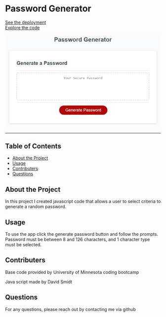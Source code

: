 # Password Generator

[See the deployment](https://dsmidt8.github.io/Password-Generator/)  
[Explore the code](https://github.com/dsmidt8/Password-Generator)

<img src="./assets/03-javascript-homework-demo.png" />


---

## Table of Contents
- [About the Project](#About-the-Project)
- [Usage](#Usage)
- [Contributers](#Contributers)
- [Questions](#Questions)

## About the Project

In this project I created javascript code that allows a user to select criteria to generate a random password.

## Usage

To use the app click the generate password button and follow the prompts. Password must be between 8 and 126 characters, and 1 character type must be selected.

## Contributers

Base code provided by University of Minnesota coding bootcamp

Java script made by David Smidt


## Questions

For any questions, please reach out by contacting me via github
  
